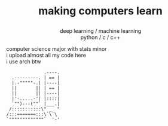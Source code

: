 # <p align='center'> making computers learn </p> #


<p align='center'>
deep learning / machine learning <br />
python / c / c++ <br />

computer science major with stats minor <br />
i upload almost all my code here <br />
i use arch btw <br />
</p>


                  .----.
      .---------. | == |
      |.-"""""-.| |----|
      ||       || | == |
      ||       || |----|
      |'-.....-'| |::::|
      `"")---(""` |___.|
     /:::::::::::\" _  "
    /:::=======:::\`\`\
    `"""""""""""""`  '-'
